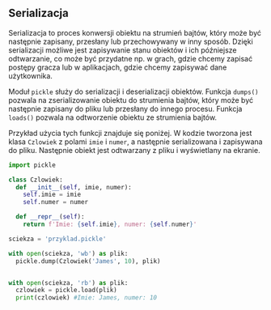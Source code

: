 ## Serializacja

Serializacja to proces konwersji obiektu na strumień bajtów, który może być następnie zapisany, przesłany lub przechowywany w inny sposób. Dzięki serializacji możliwe jest zapisywanie stanu obiektów i ich późniejsze odtwarzanie, co może być przydatne np. w grach, gdzie chcemy zapisać postępy gracza lub w aplikacjach, gdzie chcemy zapisywać dane użytkownika.

Moduł `pickle` służy do serializacji i deserializacji obiektów. Funkcja `dumps()` pozwala na zserializowanie obiektu do strumienia bajtów, który może być następnie zapisany do pliku lub przesłany do innego procesu. Funkcja `loads()` pozwala na odtworzenie obiektu ze strumienia bajtów.

Przykład użycia tych funkcji znajduje się poniżej. W kodzie tworzona jest klasa `Czlowiek` z polami `imie` i `numer`, a następnie serializowana i zapisywana do pliku. Następnie obiekt jest odtwarzany z pliku i wyświetlany na ekranie.

```python
import pickle

class Czlowiek:
  def __init__(self, imie, numer):
    self.imie = imie
    self.numer = numer

  def __repr__(self):
    return f'Imie: {self.imie}, numer: {self.numer}'

sciekza = 'przyklad.pickle'

with open(sciekza, 'wb') as plik:
  pickle.dump(Czlowiek('James', 10), plik)


with open(sciekza, 'rb') as plik:
  czlowiek = pickle.load(plik)
  print(czlowiek) #Imie: James, numer: 10
```
